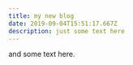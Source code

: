 ```yaml
---
title: my new blog
date: 2019-09-04T15:51:17.667Z
description: just some text here
---
```

and some text here.
